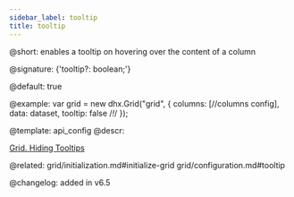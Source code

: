 ```yaml
---
sidebar_label: tooltip
title: tooltip
---          
```


@short: enables a tooltip on hovering over the content of a column

@signature: {'tooltip?: boolean;'}

@default: true

@example: 
var grid = new dhx.Grid("grid", {
	columns: [//columns config],
	data: dataset,
	tooltip: false /*!*/
});


@template:	api_config
@descr: 


[Grid. Hiding Tooltips](https://snippet.dhtmlx.com/mq4t3t3w)



@related: grid/initialization.md#initialize-grid
grid/configuration.md#tooltip

@changelog: added in v6.5

